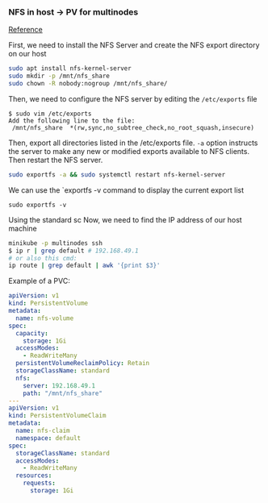 ### NFS in host -> PV for multinodes
[Reference]

First, we need to install the NFS Server and create the NFS export directory on our host
```bash
sudo apt install nfs-kernel-server
sudo mkdir -p /mnt/nfs_share
sudo chown -R nobody:nogroup /mnt/nfs_share/
```
Then, we need to configure the NFS server by editing the `/etc/exports` file
```text
$ sudo vim /etc/exports
Add the following line to the file:
 /mnt/nfs_share  *(rw,sync,no_subtree_check,no_root_squash,insecure)
```
Then, export all directories listed in the /etc/exports file. `-a` option instructs the server to 
make any new or modified exports available to NFS clients. Then restart the NFS server.
```bash
sudo exportfs -a && sudo systemctl restart nfs-kernel-server
```
We can use the `exportfs -v command to display the current export list
```shell
sudo exportfs -v
```
Using the standard sc
Now, we need to find the IP address of our host machine
```bash
minikube -p multinodes ssh
$ ip r | grep default # 192.168.49.1
# or also this cmd:
ip route | grep default | awk '{print $3}'

```
Example of a PVC:
```yaml
apiVersion: v1
kind: PersistentVolume
metadata:
  name: nfs-volume
spec:
  capacity:
    storage: 1Gi
  accessModes:
    - ReadWriteMany
  persistentVolumeReclaimPolicy: Retain
  storageClassName: standard
  nfs:
    server: 192.168.49.1
    path: "/mnt/nfs_share"
---
apiVersion: v1
kind: PersistentVolumeClaim
metadata:
  name: nfs-claim
  namespace: default
spec:
  storageClassName: standard
  accessModes:
    - ReadWriteMany
  resources:
    requests:
      storage: 1Gi

```


[Reference]:https://stackoverflow.com/questions/70878064/mounting-volume-for-two-nodes-in-minikube